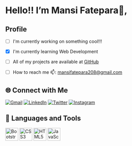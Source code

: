 # Hello!! I’m Mansi Fatepara👋, 

## Profile

- [ ] I'm currently working on something cool!!!
- [x] I'm currently learning Web Development
- [ ] All of my projects are available at [GitHub](https://github.com/mansifatepara209)
- [ ] How to reach me 📫: mansifatepara208@gmail.com



## 🌐 Connect with Me
[![Gmail](https://img.shields.io/badge/-Gmail-D14836?logo=gmail&logoColor=white)](mailto:mansifatepara208@gmail.com)
[![LinkedIn](https://img.shields.io/badge/-LinkedIn-0077B5?logo=linkedin&logoColor=white)](https://www.linkedin.com/in/mansi-fatepara-2ab4582a9/)
[![Twitter](https://img.shields.io/badge/-Twitter-1DA1F2?logo=twitter&logoColor=white)](https://x.com/mansi_fatepara)
[![Instagram](https://img.shields.io/badge/-Instagram-E4405F?logo=instagram&logoColor=white)](https://www.instagram.com/immancii/)


## 🔧 Languages and Tools
<img src="https://cdn.jsdelivr.net/gh/devicons/devicon/icons/bootstrap/bootstrap-original.svg" alt="Bootstrap" width="40" height="40"/>
<img src="https://cdn.jsdelivr.net/gh/devicons/devicon/icons/css3/css3-original.svg" alt="CSS3" width="40" height="40"/>
<img src="https://cdn.jsdelivr.net/gh/devicons/devicon/icons/html5/html5-original.svg" alt="HTML5" width="40" height="40"/>
<img src="https://cdn.jsdelivr.net/gh/devicons/devicon/icons/javascript/javascript-original.svg" alt="JavaScript" width="40" height="40"/>


<!---
mansifatepara209/mansifatepara209 is a ✨ special ✨ repository because its `README.md` (this file) appears on your GitHub profile.
You can click the Preview link to take a look at your changes.
--->

